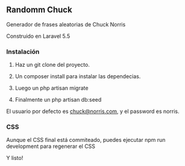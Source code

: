 ## Randomm Chuck

Generador de frases aleatorias de Chuck Norris

Construido en Laravel 5.5

### Instalación

1. Haz un git clone del proyecto.

2. Un composer install para instalar las dependecias.

3. Luego un php artisan migrate

4. Finalmente un php artisan db:seed

El usuario por defecto es chuck@norris.com, y el password es norris.

### CSS

Aunque el CSS final está commiteado, puedes ejecutar npm run development para regenerar el CSS

Y listo!